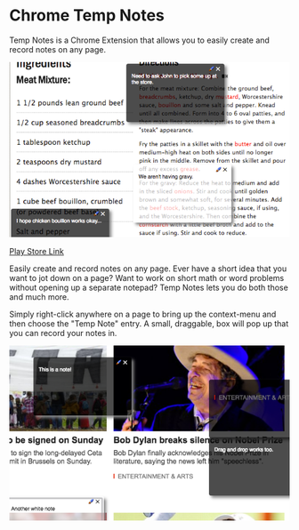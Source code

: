 # Chrome Temp Notes

Temp Notes is a Chrome Extension that allows you to easily create and record notes on any page.

![Application Main Screen 1](/promos/promo_1.png?raw=true "Application Main Screen 1")

[Play Store Link](https://chrome.google.com/webstore/detail/temp-notes/fjibjjlfoommeohieibngebfmganjiib)

Easily create and record notes on any page.
Ever have a short idea that you want to jot down on a page? Want to work on short math or word problems without opening up a separate notepad? Temp Notes lets you do both those and much more.

Simply right-click anywhere on a page to bring up the context-menu and then choose the "Temp Note" entry. A small, draggable, box will pop up that you can record your notes in. 

![Application Main Screen 2](/promos/promo_2.png?raw=true "Application Main Screen 2")
